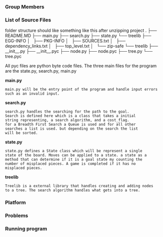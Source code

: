 <h3>Group Members<h3>

<h3>List of Source Files</h3>
folder structure should like something like this after unzipping project
.
├── README.MD
├── main.py
├── search.py
├── state.py
└── treelib
    ├── EGG-INFO
    │   ├── PKG-INFO
    │   ├── SOURCES.txt
    │   ├── dependency_links.txt
    │   ├── top_level.txt
    │   └── zip-safe
    └── treelib
        ├── __init__.py
        ├── __init__.pyc
        ├── node.py
        ├── node.pyc
        ├── tree.py
        └── tree.pyc

All pyc files are python byte code files.
The three main files for the program are the state.py, search.py, main.py

<b>main.py</b>

    main.py will be the entry point of the program and handle input errors such as an invalid input.

<b>search.py</b>

	search.py handles the searching for the path to the goal.
	Search is defined here which is a class that takes a initial 
	string representing, a search algorithm, and a cost_flag.
	for a Breadth First Search a Queue is used and for all other
	searches a list is used. but depending on the search the list
	will be sorted.  

<b>state.py</b>

	state.py defines a State class which will be represent a single
	state of the board. Moves can be applied to a state. a state as a
	method that can determine if it is a goal state my counting the 
	number of misplaced pieces. A game is completed if it has no 
	misplaced pieces. 

<b>treelib</b>

	Treelib is a external library that handles creating and adding nodes to a tree. The search algorithm handles what gets into a tree.

<h3>Platform</h3>

<h3>Problems</h3>

<h3>Running program</h3>
